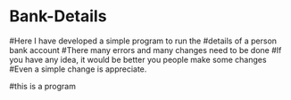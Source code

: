 # Bank-Details

#Here I have developed a simple program to run the 
#details of a person bank account 
#There many errors and many changes need to be done
#If you have any idea, it would be better you people make some changes
#Even a simple change is appreciate.

#this is a program
